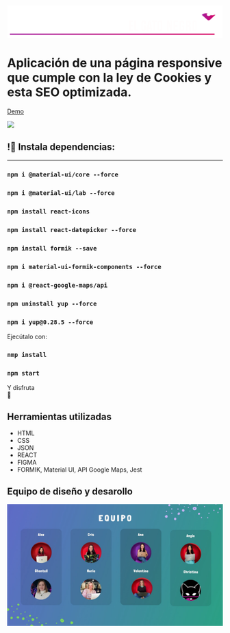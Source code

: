 ![](./src/media/logo-horizontal.png)

# Aplicación de una página responsive que cumple con la ley de Cookies y esta SEO optimizada.
[Demo](https://youtu.be/w5x0507vUlo)

![](./src/media/paginaEntera.png)

## !🔌 Instala dependencias:
______ 
### `npm i @material-ui/core --force`
### `npm i @material-ui/lab --force`
### `npm install react-icons` 
### `npm install react-datepicker --force`
### `npm install formik --save` 
### `npm i material-ui-formik-components --force`
### `npm i @react-google-maps/api`
### `npm uninstall yup --force`
### `npm i yup@0.28.5 --force`

Ejecútalo con:
### `nmp install`
### `npm start`

Y disfruta 	
:tada:

## Herramientas utilizadas

- HTML    
- CSS
- JSON
- REACT
- FIGMA
- FORMIK, Material UI, API Google Maps, Jest

## Equipo de diseño y desarollo

![](./src/media/nosotras.jpg)

